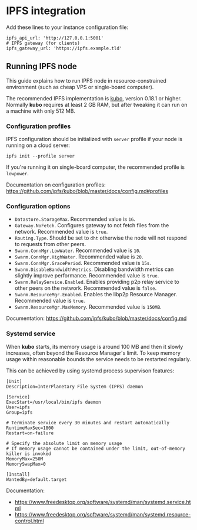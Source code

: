 # IPFS integration

Add these lines to your instance configuration file:

```
ipfs_api_url: 'http://127.0.0.1:5001'
# IPFS gateway (for clients)
ipfs_gateway_url: 'https://ipfs.example.tld'
```

## Running IPFS node

This guide explains how to run IPFS node in resource-constrained environment (such as cheap VPS or single-board computer).

The recommended IPFS implementation is [kubo](https://github.com/ipfs/kubo), version 0.18.1 or higher. Normally **kubo** requires at least 2 GB RAM, but after tweaking it can run on a machine with only 512 MB.

### Configuration profiles

IPFS configuration should be initialized with `server` profile if your node is running on a cloud server:

```
ipfs init --profile server
```

If you're running it on single-board computer, the recommended profile is `lowpower`.

Documentation on configuration profiles: https://github.com/ipfs/kubo/blob/master/docs/config.md#profiles

### Configuration options

- `Datastore.StorageMax`. Recommended value is `1G`.
- `Gateway.NoFetch`. Configures gateway to not fetch files from the network. Recommended value is `true`.
- `Routing.Type`. Should be set to `dht` otherwise the node will not respond to requests from other peers.
- `Swarm.ConnMgr.LowWater`. Recommended value is `10`.
- `Swarm.ConnMgr.HighWater`. Recommended value is `20`.
- `Swarm.ConnMgr.GracePeriod`. Recommended value is `15s`.
- `Swarm.DisableBandwidthMetrics`. Disabling bandwidth metrics can slightly improve performance. Recommended value is `true`.
- `Swarm.RelayService.Enabled`. Enables providing p2p relay service to other peers on the network. Recommended value is `false`.
- `Swarm.ResourceMgr.Enabled`. Enables the libp2p Resource Manager. Recommended value is `true`.
- `Swarm.ResourceMgr.MaxMemory`. Recommended value is `150MB`.

Documentation: https://github.com/ipfs/kubo/blob/master/docs/config.md

### Systemd service

When **kubo** starts, its memory usage is around 100 MB and then it slowly increases, often beyond the Resource Manager's limit. To keep memory usage within reasonable bounds the service needs to be restarted regularly.

This can be achieved by using systemd process supervison features:

```
[Unit]
Description=InterPlanetary File System (IPFS) daemon

[Service]
ExecStart=/usr/local/bin/ipfs daemon
User=ipfs
Group=ipfs

# Terminate service every 30 minutes and restart automatically
RuntimeMaxSec=1800
Restart=on-failure

# Specify the absolute limit on memory usage
# If memory usage cannot be contained under the limit, out-of-memory killer is invoked
MemoryMax=250M
MemorySwapMax=0

[Install]
WantedBy=default.target
```

Documentation:

- https://www.freedesktop.org/software/systemd/man/systemd.service.html
- https://www.freedesktop.org/software/systemd/man/systemd.resource-control.html
